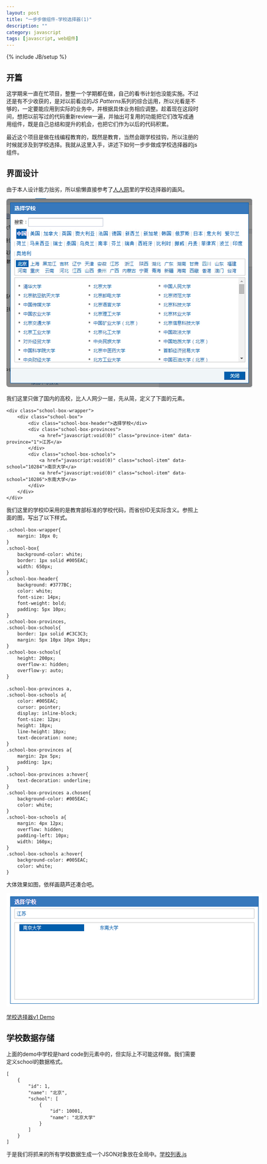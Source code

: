 ```yaml
---
layout: post
title: "一步步做组件-学校选择器(1)"
description: ""
category: javascript
tags: [javascript, web组件]
---
```

{% include JB/setup %}

开篇
-----
这学期来一直在忙项目，整整一个学期都在做，自己的看书计划也没能实施。不过还是有不少收获的，是对以前看过的*JS Patterns*系列的综合运用，所以光看是不够的，一定要能应用到实际的业务中，并根据具体业务相应调整。趁着现在这段时间，想把以前写过的代码重新review一遍，并抽出可复用的功能把它们改写成通用组件，既是自己总结和提升的机会，也把它们作为以后的代码积累。

最近这个项目是做在线编程教育的，既然是教育，当然会跟学校挂钩，所以注册的时候就涉及到学校选择。我就从这里入手，讲述下如何一步步做成学校选择器的js组件。


界面设计
---------
由于本人设计能力拙劣，所以偷懒直接参考了[人人网](http://www.renren.com)里的学校选择器的画风。

<img src="/assets/images/20150118_01.jpg" style="max-width:645px;">

我们这里只做了国内的高校，比人人网少一层，先从简，定义了下面的元素。

    <div class="school-box-wrapper">
        <div class="school-box">
            <div class="school-box-header">选择学校</div>
            <div class="school-box-provinces">
                <a href="javascript:void(0)" class="province-item" data-province="1">江苏</a>
            </div>
            <div class="school-box-schools">
                <a href="javascript:void(0)" class="school-item" data-school="10284">南京大学</a>
                <a href="javascript:void(0)" class="school-item" data-school="10286">东南大学</a>
            </div> 
        </div>
    </div>

我们这里的学校ID采用的是教育部标准的学校代码，而省份ID无实际含义。参照上面的图，写出了以下样式。

    .school-box-wrapper{
        margin: 10px 0;
    }
    .school-box{
        background-color: white;
        border: 1px solid #005EAC;
        width: 650px;
    }
    .school-box-header{
        background: #3777BC;
        color: white;
        font-size: 14px;
        font-weight: bold;
        padding: 5px 10px;
    }
    .school-box-provinces,
    .school-box-schools{
        border: 1px solid #C3C3C3;
        margin: 5px 10px 10px 10px;
    }
    .school-box-schools{
        height: 200px;
        overflow-x: hidden;
        overflow-y: auto;
    }

    .school-box-provinces a,
    .school-box-schools a{
        color: #005EAC;
        cursor: pointer;
        display: inline-block;
        font-size: 12px;
        height: 18px;
        line-height: 18px;
        text-decoration: none;
    }
    .school-box-provinces a{
        margin: 2px 5px;
        padding: 1px;
    }
    .school-box-provinces a:hover{
        text-decoration: underline;
    }
    .school-box-provinces a.chosen{
        background-color: #005EAC;
        color: white;
    }
    .school-box-schools a{
        margin: 4px 12px;
        overflow: hidden;
        padding-left: 10px;
        width: 160px;
    }
    .school-box-schools a:hover{
        background-color: #005EAC;
        color: white;
    }

大体效果如图，依样画葫芦还凑合吧。

<img src="/assets/images/20150118_02.jpg" style="max-width:671px;">

[学校选择器v1 Demo](/demo/SchoolBox/v1/demo.html)



学校数据存储
-------------
上面的demo中学校是hard code到元素中的，但实际上不可能这样做。我们需要定义school的数据格式。

    [
        {
            "id": 1,
            "name": "北京",
            "school": [
                {
                    "id": 10001,
                    "name": "北京大学"
                }
            ]
        }
    ]

于是我们将抓来的所有学校数据生成一个JSON对象放在全局中。[学校列表.js](/demo/SchoolBox/v2/school-list.js)



